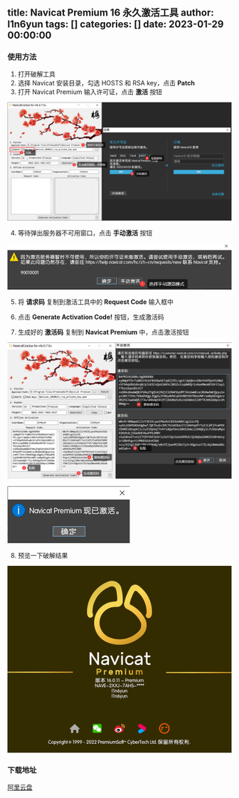title: Navicat Premium 16 永久激活工具
author: l1n6yun
tags: []
categories: []
date: 2023-01-29 00:00:00
---
### 使用方法

1. 打开破解工具
2. 选择 Navicat 安装目录，勾选 HOSTS 和 RSA key，点击 **Patch**
3. 打开 Navicat Premium 输入许可证，点击 **激活** 按钮

 ![upload successful](/images/pasted-52.png)

4. 等待弹出服务器不可用窗口，点击 **手动激活** 按钮

 ![upload successful](/images/pasted-53.png)

5. 将 **请求码** 复制到激活工具中的 **Request Code** 输入框中

6. 点击 **Generate Activation Code!** 按钮，生成激活码

7. 生成好的 **激活码** 复制到 **Navicat Premium** 中，点击激活按钮

 ![upload successful](/images/pasted-54.png)

 ![upload successful](/images/pasted-56.png)

8. 预览一下破解结果

![upload successful](/images/pasted-55.png)

### 下载地址

[阿里云盘](https://www.aliyundrive.com/)